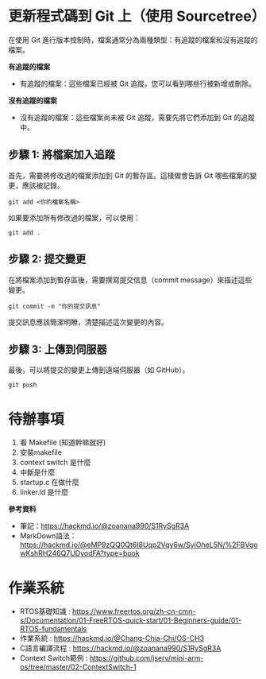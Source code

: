 # 更新程式碼到 Git 上（使用 Sourcetree）
在使用 Git 進行版本控制時，檔案通常分為兩種類型：有追蹤的檔案和沒有追蹤的檔案。

**有追蹤的檔案**
- 有追蹤的檔案：這些檔案已經被 Git 追蹤，您可以看到哪些行被新增或刪除。

**沒有追蹤的檔案**
- 沒有追蹤的檔案：這些檔案尚未被 Git 追蹤，需要先將它們添加到 Git 的追蹤中。

## 步驟 1: 將檔案加入追蹤
首先，需要將修改過的檔案添加到 Git 的暫存區。這樣做會告訴 Git 哪些檔案的變更，應該被記錄。
```commandline=
git add <你的檔案名稱>
```
如果要添加所有修改過的檔案，可以使用：
```commandline=
git add .
```
## 步驟 2: 提交變更
在將檔案添加到暫存區後，需要撰寫提交信息（commit message）來描述這些變更。
```commandline=
git commit -m "你的提交訊息"
```
提交訊息應該簡潔明瞭，清楚描述這次變更的內容。

## 步驟 3: 上傳到伺服器
最後，可以將提交的變更上傳到遠端伺服器（如 GitHub）。
```commandline=
git push
```

# 待辦事項
1. 看 Makefile (知道幹嘛就好)
2. 安裝makefile
3. context switch 是什麼
4. 中斷是什麼
5. startup.c 在做什麼
6. linker.ld 是什麼

**參考資料**
- 筆記：<https://hackmd.io/@zoanana990/S1RySgR3A>
- MarkDown語法：<https://hackmd.io/@eMP9zQQ0Qt6I8Uqp2Vqy6w/SyiOheL5N/%2FBVqowKshRH246Q7UDyodFA?type=book>


# 作業系統
- RTOS基礎知識 : https://www.freertos.org/zh-cn-cmn-s/Documentation/01-FreeRTOS-quick-start/01-Beginners-guide/01-RTOS-fundamentals
- 作業系統 : https://hackmd.io/@Chang-Chia-Chi/OS-CH3
- C語言編譯流程 : https://hackmd.io/@zoanana990/S1RySgR3A
- Context Switch範例 : https://github.com/jserv/mini-arm-os/tree/master/02-ContextSwitch-1


